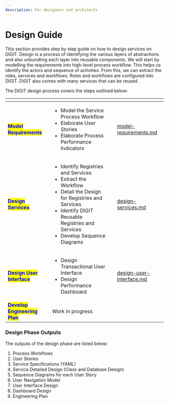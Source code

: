 ```yaml
---
description: For designers and architects
---
```


# Design Guide

This section provides step by step guide on how to design services on DIGIT. Design is a process of identifying the various layers of abstractions and also unbundling each layer into reusable components. We will start by modelling the requirements into high-level process workflow. This helps us identify the actors and sequence of activities. From this, we can extract the roles, services and workflows. Roles and workflows are configured into DIGIT. DIGIT also comes with many services that can be reused.&#x20;

The DIGIT design process covers the steps outlined below:

<table data-view="cards"><thead><tr><th></th><th></th><th></th><th data-hidden data-card-target data-type="content-ref"></th></tr></thead><tbody><tr><td><mark style="color:blue;"><strong>Model Requirements</strong></mark></td><td><p></p><ul><li>Model the Service Process Workflow</li><li>Elaborate User Stories</li><li>Elaborate Process Performance Indicators</li></ul></td><td></td><td><a href="model-requirements.md">model-requirements.md</a></td></tr><tr><td><mark style="color:blue;"><strong>Design Services</strong></mark></td><td><p></p><ul><li>Identify Registries and Services </li><li>Extract the Workflow</li><li>Detail the Design for Registries and Services </li><li>Identify DIGIT Reusable Registries and Services</li><li>Develop Sequence Diagrams</li></ul></td><td></td><td><a href="design-services.md">design-services.md</a></td></tr><tr><td><mark style="color:blue;"><strong>Design User Interface</strong></mark></td><td><p></p><ul><li>Design Transactional User Interface</li><li>Design Performance Dashboard</li></ul></td><td></td><td><a href="design-user-interface.md">design-user-interface.md</a></td></tr><tr><td><mark style="color:blue;"><strong>Develop Engineering Plan</strong></mark></td><td>Work in progress</td><td></td><td></td></tr></tbody></table>

### Design Phase Outputs

The outputs of the design phase are listed below:

1. Process Workflows
2. User Stories
3. Service Specifications (YAML)
4. Service Detailed Design (Class and Database Design)
5. Sequence Diagrams for each User Story&#x20;
6. User Navigation Model
7. User Interface Design
8. Dashboard Design
9. Engineering Plan

